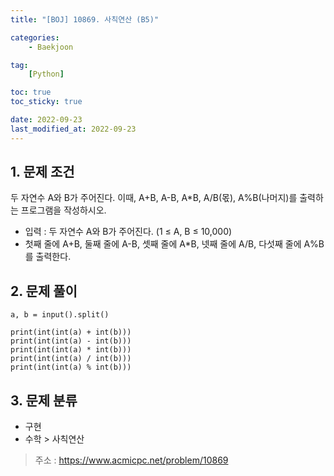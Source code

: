 ```yaml
---
title: "[BOJ] 10869. 사칙연산 (B5)"

categories:
    - Baekjoon

tag:
    [Python]

toc: true
toc_sticky: true

date: 2022-09-23
last_modified_at: 2022-09-23
---
```

## 1. 문제 조건
두 자연수 A와 B가 주어진다. 이때, A+B, A-B, A*B, A/B(몫), A%B(나머지)를 출력하는 프로그램을 작성하시오. 

- 입력 : 두 자연수 A와 B가 주어진다. (1 ≤ A, B ≤ 10,000)
- 첫째 줄에 A+B, 둘째 줄에 A-B, 셋째 줄에 A*B, 넷째 줄에 A/B, 다섯째 줄에 A%B를 출력한다.

## 2. 문제 풀이

```
a, b = input().split()

print(int(int(a) + int(b)))
print(int(int(a) - int(b)))
print(int(int(a) * int(b)))
print(int(int(a) / int(b)))
print(int(int(a) % int(b)))
```

## 3. 문제 분류
- 구현
- 수학 > 사칙연산

> 주소 : <a href="https://www.acmicpc.net/problem/10869">https://www.acmicpc.net/problem/10869</a>